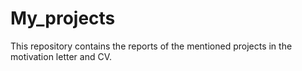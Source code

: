 # My_projects

This repository contains the reports of the mentioned projects in the motivation letter and CV.
